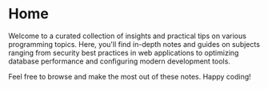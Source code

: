 # Home

Welcome to a curated collection of insights and practical tips on various programming topics. Here, you'll find in-depth notes and guides on subjects ranging from security best practices in web applications to optimizing database performance and configuring modern development tools.

Feel free to browse and make the most out of these notes. Happy coding!
